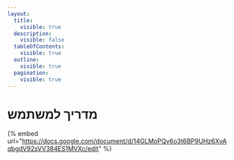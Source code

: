 ```yaml
---
layout:
  title:
    visible: true
  description:
    visible: false
  tableOfContents:
    visible: true
  outline:
    visible: true
  pagination:
    visible: true
---
```


# מדריך למשתמש



{% embed url="https://docs.google.com/document/d/14GLMoPQv6o3t6BP9UHz6XvAqbgdV92sVV384ES1MVXc/edit" %}
